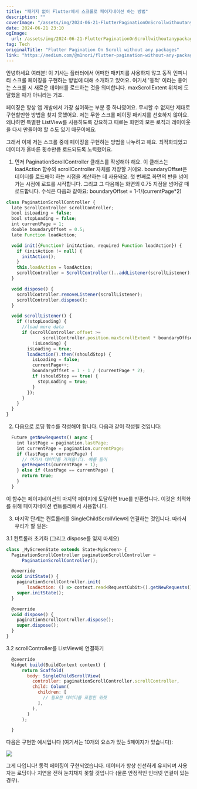 ```yaml
---
title: "패키지 없이 Flutter에서 스크롤로 페이지네이션 하는 방법"
description: ""
coverImage: "/assets/img/2024-06-21-FlutterPaginationOnScrollwithoutanypackages_0.png"
date: 2024-06-21 23:10
ogImage:
  url: /assets/img/2024-06-21-FlutterPaginationOnScrollwithoutanypackages_0.png
tag: Tech
originalTitle: "Flutter Pagination On Scroll without any packages"
link: "https://medium.com/@m1nori/flutter-pagination-without-any-packages-8c24095555b3"
---
```


안녕하세요 여러분! 이 기사는 플러터에서 어떠한 패키지를 사용하지 않고 동적 인피니티 스크롤 페이징을 구현하는 방법에 대해 소개하고 있어요.
여기서 '동적' 이라는 용어는 스크롤 시 새로운 데이터를 로드하는 것을 의미합니다. maxScrollExtent 위치에 도달했을 때가 아니라는 거죠.

페이징은 항상 앱 개발에서 가장 싫어하는 부분 중 하나였어요. 무시할 수 없지만 제대로 구현할만한 방법을 찾지 못했어요. 저는 무한 스크롤 페이징 패키지를 선호하지 않아요. 왜냐하면 특별한 ListView를 사용하도록 강요하고 때로는 화면의 모든 로직과 레이아웃을 다시 만들어야 할 수도 있기 때문이에요.

그래서 이제 저는 스크롤 중에 페이징을 구현하는 방법을 나누려고 해요. 최적화되었고 데이터가 올바른 횟수만큼 로드되도록 노력했어요.

1. 먼저 PaginationScrollController 클래스를 작성해야 해요. 이 클래스는 loadAction 함수와 scrollController 자체를 저장할 거에요.
   boundaryOffset은 데이터를 로드해야 하는 시점을 계산하는 데 사용돼요. 첫 번째로 화면의 반을 넘어가는 시점에 로드를 시작합니다. 그리고 그 다음에는 화면의 0.75 지점을 넘어갈 때 로드합니다. 수식은 다음과 같아요: boundaryOffset = 1-1/(currentPage\*2)

<div class="content-ad"></div>

```js
class PaginationScrollController {
  late ScrollController scrollController;
  bool isLoading = false;
  bool stopLoading = false;
  int currentPage = 1;
  double boundaryOffset = 0.5;
  late Function loadAction;

  void init({Function? initAction, required Function loadAction}) {
    if (initAction != null) {
      initAction();
    }
    this.loadAction = loadAction;
    scrollController = ScrollController()..addListener(scrollListener);
  }

  void dispose() {
    scrollController.removeListener(scrollListener);
    scrollController.dispose();
  }

  void scrollListener() {
    if (!stopLoading) {
      //load more data
      if (scrollController.offset >=
              scrollController.position.maxScrollExtent * boundaryOffset &&
          !isLoading) {
        isLoading = true;
        loadAction().then((shouldStop) {
          isLoading = false;
          currentPage++;
          boundaryOffset = 1 - 1 / (currentPage * 2);
          if (shouldStop == true) {
            stopLoading = true;
          }
        });
      }
    }
  }
}
```

2. 다음으로 로딩 함수를 작성해야 합니다. 다음과 같이 작성될 것입니다:

```js
  Future getNewRequests() async {
    int lastPage = pagination.lastPage;
    int currentPage = pagination.currentPage;
    if (lastPage > currentPage) {
      // 여기서 데이터를 가져옵니다. 예를 들어
      getRequests(currentPage + 1);
    } else if (lastPage == currentPage) {
      return true;
    }
  }
```

이 함수는 페이지네이션의 마지막 페이지에 도달하면 true를 반환합니다. 이것은 최적화를 위해 페이지네이션 컨트롤러에서 사용합니다.

<div class="content-ad"></div>

3. 마지막 단계는 컨트롤러를 SingleChildScrollView에 연결하는 것입니다. 따라서 우리가 할 일은:

3.1 컨트롤러 초기화 (그리고 dispose를 잊지 마세요)

```js
class _MyScreenState extends State<MyScreen> {
  PaginationScrollController paginationScrollController =
      PaginationScrollController();

  @override
  void initState() {
    paginationScrollController.init(
        loadAction: () => context.read<RequestCubit>().getNewRequests());
    super.initState();
  }

  @override
  void dispose() {
    paginationScrollController.dispose();
    super.dispose();
  }
}
```

3.2 scrollController를 ListView에 연결하기

<div class="content-ad"></div>

```js
  @override
  Widget build(BuildContext context) {
      return Scaffold(
        body: SingleChildScrollView(
          controller: paginationScrollController.scrollController,
          child: Column(
            children: [
              // 필요한 데이터를 포함한 위젯
            ],
          ),
        )
      );

  }
```

다음은 구현한 예시입니다 (여기서는 10개의 요소가 있는 5페이지가 있습니다):

<img src="https://miro.medium.com/v2/resize:fit:1200/1*D-AaGGdptQ426UvWV7uNUw.gif" />

그게 다입니다! 동적 페이징이 구현되었습니다. 데이터가 항상 신선하게 유지되며 사용자는 로딩이나 지연을 전혀 눈치채지 못할 것입니다 (물론 안정적인 인터넷 연결이 있는 경우).
